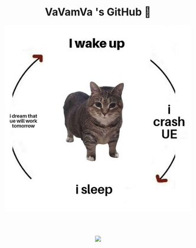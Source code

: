 # <center>VaVamVa 's GitHub 👋</center>

<center>

![UECat](./Img/UECat.jpeg)
</center>
<br><br>


<p align="center">
<a href="https://github.com/VaVamVa/">
  <img height="180em" src="https://github-readme-stats-eight-theta.vercel.app/api?username=VaVamVa&show_icons=true&default#gh-light-mode-only&include_all_commits=true&count_private=true"/>

<!--
**VaVamVa/VaVamVa** is a ✨ _special_ ✨ repository because its `README.md` (this file) appears on your GitHub profile.

Here are some ideas to get you started:

- 🔭 I’m currently working on ...
- 🌱 I’m currently learning ...
- 👯 I’m looking to collaborate on ...
- 🤔 I’m looking for help with ...
- 💬 Ask me about ...
- 📫 How to reach me: ...
- 😄 Pronouns: ...
- ⚡ Fun fact: ...
-->
